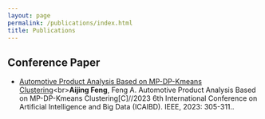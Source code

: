 ```yaml
---
layout: page
permalink: /publications/index.html
title: Publications
---
```

## Conference Paper

- [Automotive Product Analysis Based on MP-DP-Kmeans Clustering]([https://www.researchgate.net/publication/373902807_BLEGuard_Hybrid_Detection_Mechanism_for_Spoofing_Attacks_in_Bluetooth_Low_Energy_Networks_Student_Abstract](https://ieeexplore.ieee.org/abstract/document/10206277))<br>**Aijing Feng**, Feng A. Automotive Product Analysis Based on MP-DP-Kmeans Clustering[C]//2023 6th International Conference on Artificial Intelligence and Big Data (ICAIBD). IEEE, 2023: 305-311..



  <br>

  <br>
